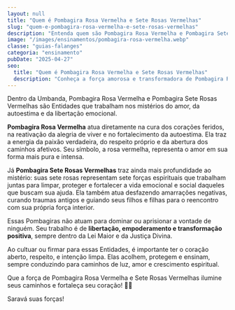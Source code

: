 ```yaml
---
layout: null
title: "Quem é Pombagira Rosa Vermelha e Sete Rosas Vermelhas"
slug: "quem-e-pombagira-rosa-vermelha-e-sete-rosas-vermelhas"
description: "Entenda quem são Pombagira Rosa Vermelha e Pombagira Sete Rosas Vermelhas dentro da Umbanda, seus mistérios, suas forças e seus trabalhos espirituais."
image: "/images/ensinamentos/pombagira-rosa-vermelha.webp"
classe: "guias-falanges"
categoria: "ensinamento"
pubDate: "2025-04-27"
seo:
  title: "Quem é Pombagira Rosa Vermelha e Sete Rosas Vermelhas"
  description: "Conheça a força amorosa e transformadora de Pombagira Rosa Vermelha e Sete Rosas Vermelhas na Umbanda, suas missões espirituais e mistérios de luz."
---
```


Dentro da Umbanda, Pombagira Rosa Vermelha e Pombagira Sete Rosas Vermelhas são Entidades que trabalham nos mistérios do amor, da autoestima e da libertação emocional.

**Pombagira Rosa Vermelha** atua diretamente na cura dos corações feridos, na reativação da alegria de viver e no fortalecimento da autoestima. Ela traz a energia da paixão verdadeira, do respeito próprio e da abertura dos caminhos afetivos. Seu símbolo, a rosa vermelha, representa o amor em sua forma mais pura e intensa.

Já **Pombagira Sete Rosas Vermelhas** traz ainda mais profundidade ao mistério: suas sete rosas representam sete forças espirituais que trabalham juntas para limpar, proteger e fortalecer a vida emocional e social daqueles que buscam sua ajuda. Ela também atua desfazendo amarrações negativas, curando traumas antigos e guiando seus filhos e filhas para o reencontro com sua própria força interior.

Essas Pombagiras não atuam para dominar ou aprisionar a vontade de ninguém. Seu trabalho é de **libertação, empoderamento e transformação positiva**, sempre dentro da Lei Maior e da Justiça Divina.

Ao cultuar ou firmar para essas Entidades, é importante ter o coração aberto, respeito, e intenção limpa. Elas acolhem, protegem e ensinam, sempre conduzindo para caminhos de luz, amor e crescimento espiritual.

Que a força de Pombagira Rosa Vermelha e Sete Rosas Vermelhas ilumine seus caminhos e fortaleça seu coração! 🌹✨

Saravá suas forças!
